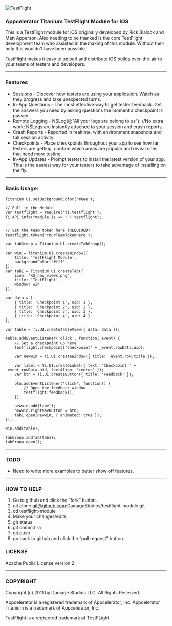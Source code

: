 ![TestFlight](https://s3.amazonaws.com/github-ds/TestFlight.png)

### Appcelerator Titanium TestFlight Module for iOS 

This is a TestFlight module for iOS originally developed by Rick Blalock and Matt Apperson. Also needing to be thanked is
the core TestFlight development team who assisted in the making of this module. Without their help this wouldn't have been
possible.

[TestFlight](http://www.testflightapp.com/) makes it easy to upload and distribute iOS builds over-the-air to your 
teams of testers and developers.

- - -

### Features

* Sessions - Discover how testers are using your application. Watch as they progress and take unexpected turns.
* In-App Questions - The most effective way to get tester feedback. Get the answers you need by asking questions the moment a checkpoint is passed.
* Remote Logging - NSLog(@"All your logs are belong to us"); //No extra work: NSLogs are instantly attached to your session and crash reports.
* Crash Reports - Reported in realtime, with environment snapshots and full session activity.
* Checkpoints - Place checkpoints throughout your app to see how far testers are getting, confirm which areas are popular and reveal ones that need more testing.
* In-App Updates - Prompt testers to install the latest version of your app. This is the easiest way for your testers to take advantage of installing on the fly.

- - - 

### Basic Usage:
~~~
Titanium.UI.setBackgroundColor('#eee');

// Pull in the Module
var testflight = require('ti.testflight');
Ti.API.info("module is => " + testflight);


// Set the team token here (REQUIRED)
testflight.token('YourTeamTokenHere');

var tabGroup = Titanium.UI.createTabGroup();

var win = Titanium.UI.createWindow({  
    title: 'TestFlight Module',
    backgroundColor:'#fff'
});
var tab1 = Titanium.UI.createTab({  
    icon: 'KS_nav_views.png',
    title: 'TestFlight',
    window: win
});

var data = [
	{ title: 'Checkpoint 1', uid: 1 },
	{ title: 'Checkpoint 2', uid: 2 },
	{ title: 'Checkpoint 3', uid: 3 },
	{ title: 'Checkpoint 4', uid: 4 }
];

var table = Ti.UI.createTableView({ data: data });

table.addEventListener('click', function(_event) {
	// Set a checkpoint up here
	testflight.checkpoint('Checkpoint' + _event.rowData.uid);

	var newwin = Ti.UI.createWindow({ title: _event.row.title });
	
	var label = Ti.UI.createLabel({ text: 'Checkpoint ' + _event.rowData.uid, textAlign: 'center' });
	var btn = Ti.UI.createButton({ title: 'Feedback' });
	
	btn.addEventListener('click', function() {
		// Open the feedback window
		testflight.feedback();
	});
	
	newwin.add(label);
	newwin.rightNavButton = btn;
	tab1.open(newwin, { animated: true });
});

win.add(table);

tabGroup.addTab(tab1);  
tabGroup.open();
~~~

- - - 

### TODO

* Need to write more examples to better show off features.

- - -

### HOW TO HELP
1. Go to github and click the “fork” button.
1. git clone git@github.com:DamageStudios/testflight-module.git
1. cd testflight-module
1. Make your changes/edits
1. git status
1. git commit -a
1. git push
1. go back to github and click the “pull request” button.

### LICENSE

Apache Public License version 2

- - -

### COPYRIGHT

Copyright (c) 2011 by Damage Studios LLC. All Rights Reserved.

Appcelerator is a registered trademark of Appcelerator, Inc. Appcelerator Titanium is a trademark of Appcelerator, Inc.

TestFlight is a registered trademark of TestFLight